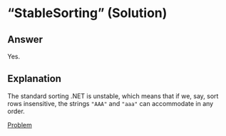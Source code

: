 # “StableSorting” (Solution)

## Answer

Yes.

## Explanation

The standard sorting .NET is unstable, which means that if we, say, sort rows insensitive, the strings `"AAA"` and `"aaa"` can accommodate in any order.

[Problem](./StableSorting-P.md)